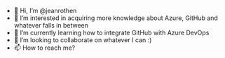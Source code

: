 - 👋 Hi, I’m @jeanrothen
- 👀 I’m interested in acquiring more knowledge about Azure, GitHub and whatever falls in between
- 🌱 I’m currently learning how to integrate GitHub with Azure DevOps
- 💞️ I’m looking to collaborate on whatever I can :)
- 📫 How to reach me? 

<!---
jeanrothen/jeanrothen is a ✨ special ✨ repository because its `README.md` (this file) appears on your GitHub profile.
You can click the Preview link to take a look at your changes.
--->
